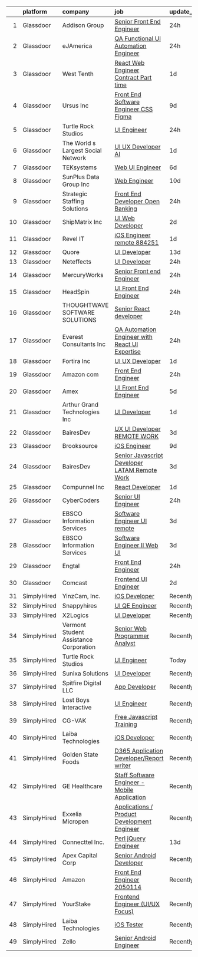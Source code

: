 

|    | platform    | company                                | job                                                                                                                                                                                                                                                                                                                                                                                                                                                                                                                                                                                                                                                                                                                                                                                                                                                                                                                                                                                                                                                                                                                                                                                                                                                                                                                                                                                                                                                                                                                        | update_time   | location             |
|---:|:------------|:---------------------------------------|:---------------------------------------------------------------------------------------------------------------------------------------------------------------------------------------------------------------------------------------------------------------------------------------------------------------------------------------------------------------------------------------------------------------------------------------------------------------------------------------------------------------------------------------------------------------------------------------------------------------------------------------------------------------------------------------------------------------------------------------------------------------------------------------------------------------------------------------------------------------------------------------------------------------------------------------------------------------------------------------------------------------------------------------------------------------------------------------------------------------------------------------------------------------------------------------------------------------------------------------------------------------------------------------------------------------------------------------------------------------------------------------------------------------------------------------------------------------------------------------------------------------------------|:--------------|:---------------------|
|  1 | Glassdoor   | Addison Group                          | [Senior Front End Engineer](https://www.glassdoor.com/partner/jobListing.htm?pos=103&ao=1110586&s=58&guid=000001826cca5257b253bf9e09dd8d78&src=GD_JOB_AD&t=SR&vt=w&ea=1&cs=1_2124c54f&cb=1659682575310&jobListingId=1008054120249&cpc=23D1D7905F5E0EF7&jrtk=3-0-1g9mckkjp2hem001-1g9mckkk7h4ej801-7c1ea620f3689d2e--6NYlbfkN0D2ZZJrNSLWkuWgkN28CDhWSNpZr-3qYw3O0res6wDGcWH1zBsd6yDOo7bxc9cHPcTGFSYSkryMCVZfF2CBwhF9QEqUi-EEEmMMh8Ch6wSRhy_gvSJsUJThsXGonIBcn7daNBQVVQ0lPBlDCvC8pP9xT7vYPTBAGndEYjer-tMLB7Ywwd0D7et5HCKqq5YHjrh6NDROfOPuVE9l8RuRcc3LCF2na8TXez_Vv7icpgRqnciWiFgOOXHfDrKBC5vw6p_niomeoNyQTaTXoHboQW2yYEWVsFWF89FIJivNUjJ_1qqGynWg5DpOp9wXvoTyJwxTi8rHCH7S8jWiFWO3QDMrkwv2Khn_be08J_MNlVNhpsMcRUZl6foXmc-zdnp8bK8ZLBaWyRWIu3gtZSyXHw8Eb9tIAiocmogybpiGdsIvp93Z-QtGnSnTNeuHO-hfZm3F_pCi2AY5Cy0TkRTb4d3Q9C8vogtXt9UCajV4Z_3ArNj4aEm9WEi_u36wz_Xgu6s09YMXuLcV2Pnowk8JpbdbkTRSNAqObSnQsxF5lPeUVLQZfnnmsE3c)                                                                                                                                                                                                                                                                                                                                                                                                                                                                                                                                                                                                       | 24h           | Dallas, TX           |
|  2 | Glassdoor   | eJAmerica                              | [QA Functional  UI Automation Engineer](https://www.glassdoor.com/partner/jobListing.htm?pos=129&ao=1136043&s=58&guid=000001826cca5257b253bf9e09dd8d78&src=GD_JOB_AD&t=SR&vt=w&ea=1&cs=1_c4599889&cb=1659682575314&jobListingId=1008053435928&jrtk=3-0-1g9mckkjp2hem001-1g9mckkk7h4ej801-59e0c5e4163c5a57-)                                                                                                                                                                                                                                                                                                                                                                                                                                                                                                                                                                                                                                                                                                                                                                                                                                                                                                                                                                                                                                                                                                                                                                                                                | 24h           | Austin, TX           |
|  3 | Glassdoor   | West Tenth                             | [React Web Engineer  Contract   Part time ](https://www.glassdoor.com/partner/jobListing.htm?pos=104&ao=1110586&s=58&guid=000001826cca5257b253bf9e09dd8d78&src=GD_JOB_AD&t=SR&vt=w&ea=1&cs=1_f129c29d&cb=1659682575311&jobListingId=1008050242490&cpc=FDA93C03AE7AED37&jrtk=3-0-1g9mckkjp2hem001-1g9mckkk7h4ej801-e4963998755a68f2--6NYlbfkN0BaGdOOK624JFFhWibxYF5ZHJyu-TQMeOslDTyNeurccXmRvpkI3qtJZeYEZUbxqeZJ26W3EhAX8s__iR1Bg_cFl-b06sp5qLRG9TiASyvtBQ-X1iTHuNzVzArMfN9k9_pt8N5oXw2KaXB8rqV4WXVl8-AgE4bP0Kph0JVPd4KdpHZc79NziEezb2Zh1P8gseFEgmUiJyWoza7ppgK-uGvBs8Ycwt_3c6u9iabzmVQay6ZXDKYYcbD0uN6jI92OZHe8j2Uo4bzHanDiPieSKICpcYjK2fGce45aMS7JT4UshwiUPIfJWIZnPR3e9Z_OonPu7Dir5-rKhCOZXv6-Gxu3MUlMRBtpCRhoa2rJx3WT5mV-xl_YWP3UWWkFHTeA1_vZNZxvz0r--Hgq32sDAJwmIXQCnQzbqD9x4ad2URGVxtQksIBVFws8bx8olPrnGCDlzy31C0adlWVoyVcEie4HFac87qDzH431baOxEJCkF4PI5_JkCNHREthyx_PNl7OFCLcBJ6gdLQ%3D%3D)                                                                                                                                                                                                                                                                                                                                                                                                                                                                                                                                                                                                                           | 1d            | Remote               |
|  4 | Glassdoor   | Ursus  Inc                             | [Front End Software Engineer  CSS  Figma ](https://www.glassdoor.com/partner/jobListing.htm?pos=123&ao=1110586&s=58&guid=000001826cca5257b253bf9e09dd8d78&src=GD_JOB_AD&t=SR&vt=w&ea=1&cs=1_e2a3ff79&cb=1659682575314&jobListingId=1008030716470&cpc=6FC5BA77C9A4CD78&jrtk=3-0-1g9mckkjp2hem001-1g9mckkk7h4ej801-656ab1530e3c84b4--6NYlbfkN0CT8vBT9H5mqECx2dfLV_FONLPDKpIRssxVwtj05Tmm4rA5I0VNOPdM1oYsK66ov5p0itQXsvAwD8r5zZg2k_X4-9YfmzXzNnYlCdMoHY-GU5Gsv9suhBvL02Vt9N15v030-HYF6vbyKVVVwpSFfx7l5WweTuQIHGPg06b5L0bWXzxzbvpQM4dtJaDbN_4G0lNWYvcZvl4lij2_moFcJiV13U4rodnrugj2cStHxpefWEyJUblnT0vs1PMx8lebJltf4QxNpIW_YdHdT5dRfHmQBPKtcfU-l1PWt1Lz7lVI-zbO7JNtlmt1GtYlCFBtuZ4Gfii3haGOqv_6k2sCrYcciyet1YlyT0k9GBpg8jj9CnVBQ3O35Xv6Y6NxAf9bE0-n-4jNBilVgroJePylbdw3Q9g1c3B-RKL_OEe_8G8OnbSD05ndAohnVs4Bglx2rZIU5fOrcG7TB9ksLskv6Mv4HRyxlb9PSZwMVTM0Wv5Y_Sn464ITX7Ktn25KOitKjktSonTp74Tsd66wZm0vL6pQI_QrAwS4E13KBF6nu0o--KXxYIO2n6KrwY83cSo_vFST1kRWILCMSe_vkJ69pQUzDYRY3jYSq6XIoihzbsBqa5PtaEkcx5qBWBzZogw8CaENQvAkWZ7Lh72_KWsq8TCSdyXqp1ZYE49w3GQ-ID29Efm49RMGihZM8nVZRK6r2hvQwWuyXzpBx8WtyM7Zjhf9c2ShGRKI_NSZz676dTqPuZRPmTD2kh5XVG2eckZDhSMR1qJuIjv0htL2TZ8ptgQYdCd1Hr3ukoC6_jhiXG5rW_DwQA5N5OBlhkCMke6qZajCxikKuGFpfVvvLdYFVSX91lmwvAtJRXOE4NFJbvgiGKLTX-TIeWZ5G2UUpxtgopolAxzaQXFeHRN9uTe6s9F-RlvbE0LQ3QOP2MT3LjeTO9S2SXOCyr5K4ajknZCkGaiWFw1LwvsbCcw6DtFP_gGTucvXydENg55XMzGtM1swa_IaXIBrpoCJQqP1_eaLmKg%3D)                                                                                                          | 9d            | Fremont, CA          |
|  5 | Glassdoor   | Turtle Rock Studios                    | [UI Engineer](https://www.glassdoor.com/partner/jobListing.htm?pos=128&ao=1136043&s=58&guid=000001826cca5257b253bf9e09dd8d78&src=GD_JOB_AD&t=SR&vt=w&ea=1&cs=1_8eaeb203&cb=1659682575314&jobListingId=1008053916068&jrtk=3-0-1g9mckkjp2hem001-1g9mckkk7h4ej801-914faca36cff0674-)                                                                                                                                                                                                                                                                                                                                                                                                                                                                                                                                                                                                                                                                                                                                                                                                                                                                                                                                                                                                                                                                                                                                                                                                                                          | 24h           | Lake Forest, CA      |
|  6 | Glassdoor   | The World s Largest Social Network     | [UI UX Developer  AI ](https://www.glassdoor.com/partner/jobListing.htm?pos=118&ao=1110586&s=58&guid=000001826cca5257b253bf9e09dd8d78&src=GD_JOB_AD&t=SR&vt=w&ea=1&cs=1_c31b250e&cb=1659682575313&jobListingId=1008051839425&cpc=217C45A42544DB93&jrtk=3-0-1g9mckkjp2hem001-1g9mckkk7h4ej801-d9365ae750555d3e--6NYlbfkN0DSgjPPcnEdvoK3uuxfISLALE6pB1FR7YSHOr_tSg5_QGIhoz_2VqUepdcKLBLI_zTmWHDhUTUAoNU7SQJ61YSP2XWsL8yTcs_iCojs6THTbDr4b7XoUevyqv1pF-BrqkP_aT09Fm9zRhZmd9TJIKMVRWL-z_WZbCkW6npKJR-HEdCYCBjXGVLvJIvhoYm-UHyaCd6WeqPnmCiyXBpLWqlNZEbpwlwU-7JtAH8FOXWjdgFtXhXFIuQPquYj-kpQWEUTe46aIrInLW3OoZYtwUhcppPQdpLIpCNdjxgypXIui-fiCmdpIvvLFCBDhXZWfsL2W6NsMuJOG6ocbSwnjbH3u6HsVphhJtGvvseI6aUxdIVIKQoB6QDGuhGTMK1A0ykx-1kiXmXvhW3oT-1Bv1VL-qYn64slsxCC6YuZj1IGsTjzovHS62NITaj-ytwrBy9Gj3dolIfKVytAh6J5311KohtxEDfmpMb_jFzFxDzcfSY39Pp2BoigY_hhQWutnaPjYURwCV7TbmpUKsn2FXxHtC_nSVpekjQL7VOjwwl6cX4OPgJdNNuZAqwsXodWrylYSyiDIz1uaREn7aRZqC5ap3Hcms6C2l0%3D)                                                                                                                                                                                                                                                                                                                                                                                                                                                                                                                                                              | 1d            | San Francisco, CA    |
|  7 | Glassdoor   | TEKsystems                             | [Web UI Engineer](https://www.glassdoor.com/partner/jobListing.htm?pos=116&ao=1110586&s=58&guid=000001826cca5257b253bf9e09dd8d78&src=GD_JOB_AD&t=SR&vt=w&cs=1_0645e3b2&cb=1659682575313&jobListingId=1008039161481&cpc=DE56C24FF6DEC286&jrtk=3-0-1g9mckkjp2hem001-1g9mckkk7h4ej801-788eac7449b034ab--6NYlbfkN0AuKz8EBO1xHDEL7V2YF9xF3dC_I9B9i-Zw2Jh8clPMK3KTieKealHQySFBD4L6FvM8byUC-knq_uKmUhPuRCvjD_NGUjjWGtC1iit-7rVheTFcanZ6H-_f6UekPzaY3to4ingxAA0JH9phu3KsclDAD2dMC3OUnr7TzaqVzLdCNdc9Upkn0OU-QoifprOt8P-O8f16Lj9PZKFnP4oa-Eg6od6oKo4JfqeRMGnfsstw_M-7ab58ZCGvNDV62A7kaliUg8wK6mQ5MWOJ5n-Sp95tQW9OFDISjObPvrpajYH1KXheA7-uK8czdSZO-Ijoo-wAfvQ2daow45yEO2bL5d30vwfewLVDDlwV5vYMDpyQtAUqN0_Ta4LLsvMccNJF7MWXHw27JKsLeVDVhkLH_fDP3E2JSC3LNwbsbAu366UV5JjLzdupGlZW2WDVx_xPRf0fbv7dh8oYni3ftzUg5PEhN7HWTIqJocx2OZOlgDT5MUp0oy2vsabNmoD4m3_Rn8gkot8avLuDw82TL_PkC8DQLKFs4WmbNNHLjmOjsGIToQ_65zLr2QDhnUb1R3cbUYVqEd-4L_zuKCPEeCchO7_XF7wRrommhZ6HMxmk17Pzh7QwEPsGuIZ-SurEX8a4W87G3EOuad7rI7S4SiHuoGHuleuLNHmyRpm9RXZwVVULPZvkjHB0HDVp0I8dVIN3nzjlW-cBaw72m9YjvPnhnjZnigVBOmxTQLuoymRdPqhhCkwrWJU1z2sXIyXiJK5Wog1SFD2Otiph3NvhCf4iPa7trsrd_gQ_KdCQT-CADDr2_oGim1Iq5-d9pofasADwwm1VtEm9OkwJ1NOGtloGXuNBYowV-_q68bH74f2ZcZpEgP3124yS9PdwKF1x2CFurDS2oB5JRrKtT2kgb-X1iwOPGfYKVLur2H65J-T5yDZhGA%3D%3D)                                                                                                                                                                                                                          | 6d            | Columbus, OH         |
|  8 | Glassdoor   | SunPlus Data Group  Inc                | [Web Engineer](https://www.glassdoor.com/partner/jobListing.htm?pos=101&ao=1110586&s=58&guid=000001826cca5257b253bf9e09dd8d78&src=GD_JOB_AD&t=SR&vt=w&ea=1&cs=1_ace9cf58&cb=1659682575310&jobListingId=1008027821993&cpc=45DC3EB807283E85&jrtk=3-0-1g9mckkjp2hem001-1g9mckkk7h4ej801-2d7be632629f4931--6NYlbfkN0BK9GXDcakwdiqmeo8o-2GvkYnmPkq7xevAHdeF_847qtWIb67PS4cSfsMCZRSVvnNIk6nLpPdokOLOeJcGsrW85yDhUf9o1s5guq2_oYdi2Tv-iBAmztpNJsq_fLyxYtkf5MuU7zh0L0RM_1JInW9H_JpAWl88y4BilZXPQBVLgnjfnjuUktiDWC_k7khZwCoiDnS2EkS13X29CV3HtcH-qEMjNgbZxgIXacBaX6bcW6LoaO6ojWtu5o0Bd0z5ZyeokUrPZrghdhMkEBXQNvSCv-muS_UZRnzAl66KDnFX8-ZKZFKu1ykwp4_1HQbcpyqyusn5VCQsSUBMoM0YrDD6Mc9eg0WjTTXLvqoXkO0CiPzFvuqyMQHNEfasxzau2-tB92hwcQHD_J9Cwkm0dfuhmRhYQw5XZ8KstFSfvmMkvv701_c6dmOoHopW3AxoB3E6NgUPhodtAVxzMGHXM3-DED8rZSikBCB2eYqcsVYR5OXUJxaTnyGZ)                                                                                                                                                                                                                                                                                                                                                                                                                                                                                                                                                                                                                                                                                    | 10d           | Columbia, SC         |
|  9 | Glassdoor   | Strategic Staffing Solutions           | [Front End Developer  Open Banking ](https://www.glassdoor.com/partner/jobListing.htm?pos=117&ao=1110586&s=58&guid=000001826cca5257b253bf9e09dd8d78&src=GD_JOB_AD&t=SR&vt=w&ea=1&cs=1_1034cf36&cb=1659682575313&jobListingId=1008053446843&cpc=149B3D5996025BBA&jrtk=3-0-1g9mckkjp2hem001-1g9mckkk7h4ej801-a2debed4f60d8ec9--6NYlbfkN0CB4h_TpqywgMPZecH4V9H9bCqyxawBCNsXMflKEtNjwKl0hOa87wLv6FRSTIHJhe2eOaxBM9frzqd1DzdS1HVYZmNbiw0e8eZNeOcVH5E23VHdy_x3nYr-rLwpq1KziViEAD9z8-tNKLuEZ-zKcS7W2QtoGhRrpChdT63k_6nG1TeVq_lqkBWRFWCP_CvPf_kerJG95EtAhPUG0S1c8GuMHejtUAK0ymAGdQHA_kXOkmK8SKwl43rsXf7SHJW5u6Di9hUC05Vhm2GJ9zQM8IIdQuPBvLutEBOmKRDgSbYVtVJQ3ntZPLLtqMMPhYvf0EVdnIpcGslZv9GNKKWN2gKgKaVg6cDdcYDOrrUxMkICRW6c5wLEsNrTPf0hc-EMxByrqj0yOa5Ya_9pSk8nJo7B5lpBj4MPwpbvwAEjVyoPEV6niZ8OqYsPM1KrX2Wo7uom1dMRQblB5qFqgKPQ4oeBPCaq5UF_J89Co-rsQM6dxDaP2UN_dnLOTcKr-K1QmnsImtTyzS2AguzqoEEVegcY)                                                                                                                                                                                                                                                                                                                                                                                                                                                                                                                                                                                                                              | 24h           | Portland, OR         |
| 10 | Glassdoor   | ShipMatrix  Inc                        | [UI Web Developer](https://www.glassdoor.com/partner/jobListing.htm?pos=105&ao=1110586&s=58&guid=000001826cca5257b253bf9e09dd8d78&src=GD_JOB_AD&t=SR&vt=w&ea=1&cs=1_0d670bf2&cb=1659682575311&jobListingId=1008047814460&cpc=D3E44275D43A938E&jrtk=3-0-1g9mckkjp2hem001-1g9mckkk7h4ej801-17e876fe52670bac--6NYlbfkN0DfhRLDY5E7BVY3xhBTAobuSaZ3WR2SqAJ-w4NHeQGDZ7IzEziFaDSEwVwl95E9xzUvGbV7ie5qIEBaqTyvpFn4I8Etiks4YV0ymS4rHlPJ0UBbsIlhTfhSn4CW45ROHySGFgc-BgDR_utRStxZd9TXVXyB1YcJA6V-7N0rU1HnzkFCJ7KaPsJc6f27A9eA6pUQppLnaM7-yYByPRT9Y5ClvC1_llAMd2bEkS1A5PSY1hyOOl1brgx9_dnTlQvR2Jye7L7H6K0MrsXH8wSpmm5mzJd6i1hnOpR2cK-bemfi5fd4UZvSAw1K4LSIH89Ueztsv5J9IPDhx_sb5dYRa2kwWgHOdz8WSV5Y8U7VDsGi276C27U73dTGxmccModOpm1eefH_xOA0rxxUWd9xPi1b920i4jT4_uNXG-1MN1XetLhKJpCHf8spQecb_PTUayLd9qaXpQVLG4boRDzEovYCvp58vFM96hjp_IOrSJolLaSVyKhltQ5i-gqmB7tOfpw%3D)                                                                                                                                                                                                                                                                                                                                                                                                                                                                                                                                                                                                                                                                  | 2d            | Warrendale, PA       |
| 11 | Glassdoor   | Revel IT                               | [iOS Engineer  remote   884251](https://www.glassdoor.com/partner/jobListing.htm?pos=121&ao=1110586&s=58&guid=000001826cca5257b253bf9e09dd8d78&src=GD_JOB_AD&t=SR&vt=w&ea=1&cs=1_1721394e&cb=1659682575314&jobListingId=1008049740786&cpc=39A4E8CE329AB187&jrtk=3-0-1g9mckkjp2hem001-1g9mckkk7h4ej801-9966b111f38795f9--6NYlbfkN0CBMkGvlwK6m9pia4-10scwEdV1tdP_EMYk-E5OaTX1bdhbKRI44EdcSf7E6Hc-PCn__UZxercsiMhRFbCD5LtZxChmpS0pPUDqnMHY2Db85fU1BCjtLOPHZRi3KhDvCYB3dkyf96UJZ700Bxj1tn3CsubQRig2p1tCOZuE13jPAxdgiUYozCeW3iy7O7xy5vvvQBU0aFxRP9O2sH-YymIVixap2yAvsoi2oxP9QAkzz_yfCU-JugoizZj7OkOuiksqTIXis3sTtx_gJy_hIbwcHLPQKPMOgVLr45N5iP8dBl6amj6bZ0zh71jfHsWLVTsvS_xDhVXJkDk0pbIIZiI7pj7mzZ00XsfxsFbkjz5QoCURJ0U9-nfOcUQOZWa5DBwjBzbEvL7x9tqPBBLo20AFMf4jcP4I-f7TnudHgBZ2bmASGh2kZ4aW4E5SiYRM3mNxdjX1BACVEGdWv9S05ZeBuhjWNBvO68AIvmD_1q17dfgtPM63L3MERvyLgHbYzeib_Htdg2RkVEGBxKGEZtwr)                                                                                                                                                                                                                                                                                                                                                                                                                                                                                                                                                                                                                                   | 1d            | New York, NY         |
| 12 | Glassdoor   | Quore                                  | [UI Developer](https://www.glassdoor.com/partner/jobListing.htm?pos=107&ao=1110586&s=58&guid=000001826cca5257b253bf9e09dd8d78&src=GD_JOB_AD&t=SR&vt=w&ea=1&cs=1_98b22a93&cb=1659682575311&jobListingId=1008022808957&cpc=ACAF1607C5C1E404&jrtk=3-0-1g9mckkjp2hem001-1g9mckkk7h4ej801-fc45eb0106eebc0a--6NYlbfkN0BTy4Vq3kUv-8E8fBOrhZt-7WJQYqv7u2ur6JnxlE7nq4-qXnbw0pV0Gb1ldhxE6b9LzutXMnOIZndRVmfeBZeovsyhRGPrPKRoC4ktBEbsGQCZple6oIjohE_w2nkBQFKtMdLlh5SNBCqN1_YxAqJDW0P_sEEX5M0aspDPjB6Jcz3QYRWTG7G-6UWDVv1Shdt8PyGGZJsVmy6BdE0bkclERSu4HVKM-zP1OgbN-Koy9Vi7OhjGuumV3NX0xWnLvOIM9cOutNzQ8rz-WVL-yh-rwmJTESlEOk6FSea9U7XehIrFgD4qzI7_8sJzCNsP_2Hkgghk9TO5_y_V8UFBqVY7JLd1WykEZDvv0ARg3Wsq0s2-5AepzrL_BFy_33vd-nEsxnQkT3vUgCYCirRDLplMa6q0QryxDwFsiOhfAxfeQoMlgig8GRx-B-piOFqDbx5JzcF52ugYx3KtjzbrDh3ISsUzLp5GaantJeI0y1-F8a_9CZ8EfLO7)                                                                                                                                                                                                                                                                                                                                                                                                                                                                                                                                                                                                                                                                                    | 13d           | Remote               |
| 13 | Glassdoor   | Neteffects                             | [UI Developer](https://www.glassdoor.com/partner/jobListing.htm?pos=122&ao=1110586&s=58&guid=000001826cca5257b253bf9e09dd8d78&src=GD_JOB_AD&t=SR&vt=w&ea=1&cs=1_2365e8c9&cb=1659682575314&jobListingId=1008053372622&cpc=FB7E4A1762AE5BEC&jrtk=3-0-1g9mckkjp2hem001-1g9mckkk7h4ej801-58cb1316a6a5d7fe--6NYlbfkN0DkPptDrJXidHbiX_cAZqY1TBO6BcohTQUDFYyXRozAXCnWqtX7QyrzcYv9EndguHX3naLLfcozJcGJLm7NZB3Iq8cryJVhcHF9Q47fVzBpk7mx8yPiqT1EnXkMII4kJl7k5C9Xbnlda9aVIGsgO27s5--_uLCuiFX3e71-_MB3UDaXq6cYh5DE8Xju4EJlxrtXru79z6vbynbeTMz01ZHfycJBBWoWrIvXPeVcNPB0PNSE1pIFRm1iPpQkagOdoLdmP-qJRfXrzbrh8uE7ufYYVU2QAOioO_G8pi8U1MF6s4D28RADlaM397m9CcMXplCk53v2t1ymc5t2r03ipqLKaxrm8UIRKYzLlEc3sMicLOo-lfzsIr8AjENF1B8NugOwT7lT4rUrtEf0QH5_AuDHyRmXsfBUM9WeTbKuiGUolG3U_6riqDEU1It8wRUuNJlkPbdVwlhZ2-1w0R1aR1laNCL3Tgp5AVYSIPKFADpJ1GrNXxw4mDSy3oE1i3JHv8UF8WJPEg6y-_P80Cf6qBa0)                                                                                                                                                                                                                                                                                                                                                                                                                                                                                                                                                                                                                                                    | 24h           | Fenton, MO           |
| 14 | Glassdoor   | MercuryWorks                           | [Senior Front end Engineer](https://www.glassdoor.com/partner/jobListing.htm?pos=102&ao=1110586&s=58&guid=000001826cca5257b253bf9e09dd8d78&src=GD_JOB_AD&t=SR&vt=w&cs=1_071fad3c&cb=1659682575310&jobListingId=1008054560508&cpc=3E2BFC0D8D8346C2&jrtk=3-0-1g9mckkjp2hem001-1g9mckkk7h4ej801-35400aa85cbf5aff--6NYlbfkN0AZhccrYCUSJlZEde1UnGXnwlG1V9FU8luw-eezWnVYrwyqiUgM7CrsSMqwzGkFZ08BTHmriieA0rVHLkGwOUMCEaz53cXdPv0WBZY5CEv8kzCiYYMBEMjv3sLngQpMermMqiv3VGNoLjCthvl6acjnUgYv77Kc1qJU_kCOM5TtyV-Zw0a2d77AG-PM9knywOA4So9wporxvAELtXKeSpM23tCRowWKXNz7rTO8Rhp-VUpzglxueBYUjR5oyhFwqJOZcEm7H3PgaeVXFJUcmT-HNMGT_OisUjHBpzfED5LKhcXfacEd42Kz_xJ3mwik_N9VyhORc-WScCikYk--beNKqBPC9vQy77rFQaExK0psyTxsvYMrLwinWp434-wTxJ4U8nhkzL5LJNq51GSVGQVrkthuns8Cx80Y-mGkmfyfAS2Ij0Ddnel76cWcjRtSlNs%3D)                                                                                                                                                                                                                                                                                                                                                                                                                                                                                                                                                                                                                                                                                                                              | 24h           | Tampa, FL            |
| 15 | Glassdoor   | HeadSpin                               | [UI Front End Engineer](https://www.glassdoor.com/partner/jobListing.htm?pos=127&ao=1136043&s=58&guid=000001826cca5257b253bf9e09dd8d78&src=GD_JOB_AD&t=SR&vt=w&ea=1&cs=1_8a5273dd&cb=1659682575314&jobListingId=1008053187175&jrtk=3-0-1g9mckkjp2hem001-1g9mckkk7h4ej801-53bf66090aa65ce6-)                                                                                                                                                                                                                                                                                                                                                                                                                                                                                                                                                                                                                                                                                                                                                                                                                                                                                                                                                                                                                                                                                                                                                                                                                                | 24h           | California           |
| 16 | Glassdoor   | THOUGHTWAVE SOFTWARE SOLUTIONS         | [Senior React developer](https://www.glassdoor.com/partner/jobListing.htm?pos=109&ao=1110586&s=58&guid=000001826cca5257b253bf9e09dd8d78&src=GD_JOB_AD&t=SR&vt=w&ea=1&cs=1_ab1a2c40&cb=1659682575312&jobListingId=1008053263987&cpc=9908D8D4413DBB8A&jrtk=3-0-1g9mckkjp2hem001-1g9mckkk7h4ej801-479439efb163378e--6NYlbfkN0CHZn5pwgssp7aOcE2ck5zyIySAeNca-flkQMqnTsLjReOhWdZFWhTlRyzZSVjCwORwQTDP5ePCy1BtxWtLKoz2d4wP0Xj6TqlntzuGHfuOuEAjat5htyU0vOfySpfpzkBChAOc2TiRyhD9138tpsxIa_y9eiVqNYpJEpGZBOukzd-mhRdyb4fCHmiu6YWnuJSR4tX30gb6w7dLfQSgqVTcWVjPIZux0thdGMJdN8c4g-tj7HOaiwhd9HtddJ7z-OwAolU0b-RX2nUH7mxC07OT3KcWj9q37GBgKUJFjn1-UjvPlTcY0gVr8fcKczBeqn_mqfvXf69mgkdZA2F4D7aoRm1uiRFTubqrAmMw5Db4e6BG_ybTBRh-erdl1FzMlkv4cg7a3DLqWzMjiJc6THMDtTrcf6NCWPRbsfWBQEbkEgHeTNiU3Q_5Y6ijJx-Lqorgi2U5lx3g9fgRyN5nXll9zcsEeP9mPrq7dTQn_-QJb_9mGsxsrMj3RP8cIYxlyVY%3D)                                                                                                                                                                                                                                                                                                                                                                                                                                                                                                                                                                                                                                                            | 24h           | Remote               |
| 17 | Glassdoor   | Everest Consultants  Inc               | [QA Automation Engineer with React UI Expertise](https://www.glassdoor.com/partner/jobListing.htm?pos=119&ao=1110586&s=58&guid=000001826cca5257b253bf9e09dd8d78&src=GD_JOB_AD&t=SR&vt=w&ea=1&cs=1_1142d0a3&cb=1659682575313&jobListingId=1008053645571&cpc=01657B10174A43CF&jrtk=3-0-1g9mckkjp2hem001-1g9mckkk7h4ej801-19e65db89dc883e2--6NYlbfkN0DhVacPbJNbSQqMbBYuK39Lr6zmFv8Ukug0jmtsiQL0AeUJy1UvXWThs5qA9TTESdsaxhBdN5eqecQRCd1A1p_fmxRFkHE8tj6cDHP-9c-n22HXwRE8I3mzIxn64S3Ib1ELdmvebGWcINkAzzFCuWOHwEDPgWKsaGG-OAciOnRlpMECZ-NCFO59jY2iZilQZw9Dt4F_i-BCnCBLKaKfA6IMzwkQlCAmMwPyqLhKhFCswzzdFKahmK5Dlwtf3a4ZsCuLs5YnkZILMrY-JRy6zJFAf1kBwgzdXDm4Q0UGGcyR2nbOPBobeWR3Cmyn2iial6JVFjNtRC2FtRKvANTKEnYI8HtScdHfAkLzYM80JfXElKsEwTwQSxVyMMi-sQIKThUrdc5cdOO2pAneuoo0lXDbXzfOdgKfVTuUTJQeF0LDQRO8CmMcTVyQiObHnPbOxduEB2-Ls6RHC9_r1PPvDjrj9sy7RHIl5w2Sofy5iW2m1upcgOZ7exvr25QH49kNcJRMW2SyCthFBLDNLQfmQL1jI09DWxhRnrNYsLpMzDZAoFxU-W6C5r6bGEDLqH_zPmd8s0QQGcGFqjsDfVKzI3dIC6BjzQvmMU-cZAQ-8iDRbH5hizbAMGJJenT3wWceFaF5diuEiUJc2BEBxC6VrIdIc04ktPmG_BdB_hwF_L00bVJTCSnbX2dDL2jIlrhvhYioliM2zwNqKAbU7ATPJyLHVvJp_YBE7BlNfiAoqqwwFWbcCYfwYsbdA4xbOOs0oPh4ZuRsrzQk_qLvVBX55IT8RsClI-IHG4xRi4LuBVrJjw4azDwrGt8HyiD3uWczVXk36GDrzsY858DkvwO-6u5r-SXxsTesZ4fsD_r91LwrLOFdA4QmgrNPF3A0HjzJB0b-Iy2ywPXAmChCTV1A-Igqlcm0-Ue6IKqUukrnbRwKh_Q7Lnyso54ey1YXdJOXB1sxeZCa5atg9_umBuwPWQsxW56qgWMAVJ4UVSSt2gGJ9vOncd45WNryb2ke2S8ayPM%3D)                                                                                                    | 24h           | Woburn, MA           |
| 18 | Glassdoor   | Fortira Inc                            | [UI UX Developer](https://www.glassdoor.com/partner/jobListing.htm?pos=124&ao=1110586&s=58&guid=000001826cca5257b253bf9e09dd8d78&src=GD_JOB_AD&t=SR&vt=w&ea=1&cs=1_2ccbb38e&cb=1659682575314&jobListingId=1008050592302&cpc=AC285F3A3ECA6BB0&jrtk=3-0-1g9mckkjp2hem001-1g9mckkk7h4ej801-7abf4c0cf23dcb8c--6NYlbfkN0CJawNah7prVHbQcB97Gt_E-GEXdrynpKNuJXKWSYkVy9e8KvcvT0u09IlR2rM1neX9tb893uru-klDnB7Lj7i8FUbW8wqipV3NmwMBHZHVT2Lo1swGhDQ68P93de_Et7kwGs6zsa2224HHcF0vLFqo0WC4fy5wwEsQscf2KCN8z5Wz7-tW3LJRsFMtsuvzl9ezPbk4PdwmNkN34tljydBeZ7YKYLs0z20FeBtvcbg6uAa-5S_krg6Ohm-bQNo9O3AFz9Z6sjrjnH2IhlTr1gbY_6hsvIvY1Yr8HygoO2J2wO2ZSVPwagcTcCLazG59UBuG7rL62nnfJJrqeWBq9TN0ww-WnMkW-vbVy69hqD-Lj2qmebGrRUQoF3SrrkGKlY5p-1ok8X4j00a3ceX3NaspyANq_gNPxS0SeSREzlEW2ZLy9BrhcyR1iLZceTFWPdjFWWx2P85wG0bmvGNIR6Dr7gCuO1cButKxPbeATD0Bah5aunTaz8a27nhcKCIMAvpS-1is-k0VHg%3D%3D)                                                                                                                                                                                                                                                                                                                                                                                                                                                                                                                                                                                                                                                     | 1d            | Remote               |
| 19 | Glassdoor   | Amazon com                             | [Front End Engineer](https://www.glassdoor.com/partner/jobListing.htm?pos=108&ao=1110586&s=58&guid=000001826cca5257b253bf9e09dd8d78&src=GD_JOB_AD&t=SR&vt=w&cs=1_847049e8&cb=1659682575311&jobListingId=1008054032603&cpc=3BA4CE39D5B5DEF5&jrtk=3-0-1g9mckkjp2hem001-1g9mckkk7h4ej801-75d206063892ee04--6NYlbfkN0CKJOvZ2V5IrJ1cL6f27LnM8XR4tisTi-a8V3t-dR9dwsgFRvlGUQc2Ve2CGI8d6VM9fiU2UycEjpXw4M11CoZYhzW5AMz8XCOPx08cggRYvbtybcQvoJSqsHzBsynU8BuhijfdP0EGv4YeaInL0m5lL4lYJZp03XSpUG_-wf-IFtyKiPLhFLa-BDBbvIrJdpUwQWOrp3_5KUxg3l71MomHOvpqAkgyusFE1MmwVHDqOTa6sQRKjLH_zkNgg6Y95Wxu214k_0tizbKiyRRl0toMM0bkYqGVhlmokugJAnTMSBO2MSEO8TNYdjtTT_KDTP02c57UQuMscRyqUvQz6BgOCcTGsT3Z7IGM5BGMKgersTfsoFRgUFBv_IAm1Oxi1u06VDdMm7OQorQ2UTakezXyOnibZG8h0i_1r7HqsgDAat8bPCtrOXeQ)                                                                                                                                                                                                                                                                                                                                                                                                                                                                                                                                                                                                                                                                                                                                                   | 24h           | Seattle, WA          |
| 20 | Glassdoor   | Amex                                   | [UI Front End Engineer](https://www.glassdoor.com/partner/jobListing.htm?pos=130&ao=1136043&s=58&guid=000001826cca5257b253bf9e09dd8d78&src=GD_JOB_AD&t=SR&vt=w&cs=1_698341bb&cb=1659682575315&jobListingId=1008039261677&jrtk=3-0-1g9mckkjp2hem001-1g9mckkk7h4ej801-d98a189a96b275fa-)                                                                                                                                                                                                                                                                                                                                                                                                                                                                                                                                                                                                                                                                                                                                                                                                                                                                                                                                                                                                                                                                                                                                                                                                                                     | 5d            | New York, NY         |
| 21 | Glassdoor   | Arthur Grand Technologies Inc          | [UI Developer](https://www.glassdoor.com/partner/jobListing.htm?pos=126&ao=1136043&s=58&guid=000001826cca5257b253bf9e09dd8d78&src=GD_JOB_AD&t=SR&vt=w&ea=1&cs=1_fab3cdcc&cb=1659682575314&jobListingId=1008050061627&jrtk=3-0-1g9mckkjp2hem001-1g9mckkk7h4ej801-435c6b8a87967a36-)                                                                                                                                                                                                                                                                                                                                                                                                                                                                                                                                                                                                                                                                                                                                                                                                                                                                                                                                                                                                                                                                                                                                                                                                                                         | 1d            | Remote               |
| 22 | Glassdoor   | BairesDev                              | [UX UI Developer   REMOTE WORK](https://www.glassdoor.com/partner/jobListing.htm?pos=110&ao=1110586&s=58&guid=000001826cca5257b253bf9e09dd8d78&src=GD_JOB_AD&t=SR&vt=w&cs=1_d516ebc1&cb=1659682575312&jobListingId=1008044250161&cpc=8795CF9063CD573D&jrtk=3-0-1g9mckkjp2hem001-1g9mckkk7h4ej801-5cd28fb1923bdcce--6NYlbfkN0BfEGkshao4EhrCCf7LYqKO8VNtf9vkQrewuI3DmTR_-G3zJxSBeo1ORWaJUaUR2cIFh6--aYXCpyL1PGs27zPd2oaooh4lmDNAPaF7RqrqJ2946V5F2vfYApF_Mj9PscxqD0hWk8Px_Xhw_6RRI73XYeUcKFPeHr0rG2fjsPTRMUJXNsKBCWYjZ4bfffeRx4O5yGvw48dh9mwHLV6V5u4Fhbd-vOZdlhNuEkmjAGALsnLTjlKdRHF5jBNTkJoVaShnt1JhTeRxEhOj5ussod_ts0ip9XI8JSpYC5ngbiFgkNkOCB1NJ3VAH8IxTtGd5TY13ZvDcWOH6PZcDUsspLoz1mK69l6aInxhb5lvG8DjsLmr7fNcsuG9aObMw751_mKcHuY9mk3Rip4SqIOa0CWdxUJFGEKUYBrp7AMK6zlYLbO2kUNqyDvApBXbUQsd3Wn80XAPshAM1U31hnMbT4fjGIjQCViBKljOD46lHKvSvVY5kQYrC-NmYEst29Bg0mbHD5oReqewxBs-16wzi93pJGWZeP-SHNIA_gPGwfhsWo_DfpD6UUm1w0BkIC_zVryTK7dVAVx_NBGhdmrCOU0i)                                                                                                                                                                                                                                                                                                                                                                                                                                                                                                                                                                        | 3d            | Los Angeles, CA      |
| 23 | Glassdoor   | Brooksource                            | [iOS Engineer](https://www.glassdoor.com/partner/jobListing.htm?pos=114&ao=1110586&s=58&guid=000001826cca5257b253bf9e09dd8d78&src=GD_JOB_AD&t=SR&vt=w&ea=1&cs=1_19132f72&cb=1659682575313&jobListingId=1008030722753&cpc=87A0A889578C8297&jrtk=3-0-1g9mckkjp2hem001-1g9mckkk7h4ej801-97567247f9c9d73b--6NYlbfkN0BhNN3PPgKPbTMZB0Y0J5JTZS3FnMM-ugqbblX4_m-srDJielPNCs_lvQXXEB0CV7O2b2RG_ROXfv5iEM2u8WVxiu69NvzF1l24sSYjYhvGRnHR47wyIOnZGim9AFAjIMJIZ5UsLeIdVNsNi5xMdfMY-Y7W9UfCusfkDBmDmJ0XAmZc68kgkq8AzyTLdfVQeeFB9uFli5-3z3PZ5Yj9IGj14Mkvjh4PnWxSDHjO7UocNdJ0mjO5u73FF6QlfM9nUkIz8_ZXFbBQDp46fmaQc-2AWsZd-cT-byjCeiWHJmWQWY9Iiqu6WqKX2Y5hZkpMlcgs08qVz9M0cUeA64NH7xzPrFFkgnQ3_m7g9HCxgORK36pKpOViHy_CElDv94TQiq5rMyOXcEZwCw9BqCQ6tyTUcTMjrYQa6LlVMqt1MQccpIW7WgVhC_c-Q0Ir70SH9DWKvlO7Gj3UdWigZsKOKhde_n6LWg10v0zWMONTZAuhHqOS0tCX2WMG3mVVbSPNnlI%3D)                                                                                                                                                                                                                                                                                                                                                                                                                                                                                                                                                                                                                                                                      | 9d            | Remote               |
| 24 | Glassdoor   | BairesDev                              | [Senior Javascript Developer  LATAM    Remote Work](https://www.glassdoor.com/partner/jobListing.htm?pos=111&ao=1110586&s=58&guid=000001826cca5257b253bf9e09dd8d78&src=GD_JOB_AD&t=SR&vt=w&cs=1_ce7f9719&cb=1659682575312&jobListingId=1008044254737&cpc=9908D8D4413DBB8A&jrtk=3-0-1g9mckkjp2hem001-1g9mckkk7h4ej801-4e8a139b2a3fe21d--6NYlbfkN0BfEGkshao4EhrCCf7LYqKO8VNtf9vkQrewuI3DmTR_-G3zJxSBeo1O-SB_lpKRvkMouHs_ju3K15eftOsO4jFVoczhkjYo_T-SJ_wyoXH_nJc6Zzo400FQLJvBYdL2uPg4s8yv0k_YHyzhIi_cvopOYLtkqNxbK2DwcA9F3LjHIXJRA_yz6Gr4BpQi1Zy6msbMPI9kMF88-Z2IbAj2gI5im1vcNf8Ny2WdaCl_99aG2ats8Yp119aBzpvDb8HZamGww3Zg6JDJI2w4KDicB0nm39e3z2B40uVU6Kb3eUuurrTEFcuuTmmB6EHWqQaN9ZnhQD_lhydsTQPs4lvsCWkX2lvzqDl2l0KF77xPCIec6QTVwCA6OpA9LHdnRSLmH7lvvBK5WlE3zIq2kjGjsqMEwjWrKybeN2Ha5PtPW2VMgE8ujb9kt_pL1Cqa4pofKdy9grdLI0YFQZ1s9_T2PJMREL2Qi8BPxUOiTEGs239FH_V9vXcbta7rYXmHsJhDlKVkjBBBEH2HHXvuGh_mIhWQ8i60O9nO8Dtdt8ZBG_h-hLveTL5ch9wC4fqsD3nE3iWvJAfcXRxUO-7bzwQ0ugzP)                                                                                                                                                                                                                                                                                                                                                                                                                                                                                                                                                    | 3d            | Los Angeles, CA      |
| 25 | Glassdoor   | Compunnel Inc                          | [React Developer](https://www.glassdoor.com/partner/jobListing.htm?pos=125&ao=1110586&s=58&guid=000001826cca5257b253bf9e09dd8d78&src=GD_JOB_AD&t=SR&vt=w&ea=1&cs=1_1f1eda7b&cb=1659682575314&jobListingId=1008050665752&cpc=2CAED5C921A5F994&jrtk=3-0-1g9mckkjp2hem001-1g9mckkk7h4ej801-6fac43353541eb15--6NYlbfkN0DU7hgtDhmC-fI0i-N7DqaBmluWfFdS70gHoSazL13xmbT26ibKp5WnUgTphwUxDgxVO3pHbBc7Tnxxw6hqaRQ2wxoCETh43iSzlEcMysVAf_kuLJT-Qkgv3IgvKpe4JlXzkEmUTpa94XNOvnIheFbU4LB1NQFhROVWlNpXBIyPCcVAtyBMb1RGKwBVMyaAkc617D0cS1RuFxToGaZMFVqmebnQyR02umkuPKqIon5urEqqM80cOmFMTkKYen2eNToUwKU4Ddveh6jLnPtcBIWPg1td7yfdq4kAY1ZOfYWyEEIU5hJkCP7QIteVD0SNsxYnNaJexwtrCaWzn5rRu5ORZiyx5w2bsH9FUygLgBUxbK-T3-asTroqLAK77yMKzK_ZT2L6UQh0bwasFR20_4ICY5Qs-98ykk0tGMCZGgc16h48r0StElRwONlBUuAYTvJ15NCMT0JAz5l_gtlZ7bBpx4Qc7-C05JS1x7zOXBknoucQ4aN0h7Q_eQoh1DNGIWvOVH8lwLUrXQ%3D%3D)                                                                                                                                                                                                                                                                                                                                                                                                                                                                                                                                                                                                                                                     | 1d            | Remote               |
| 26 | Glassdoor   | CyberCoders                            | [Senior UI Engineer](https://www.glassdoor.com/partner/jobListing.htm?pos=115&ao=1110586&s=58&guid=000001826cca5257b253bf9e09dd8d78&src=GD_JOB_AD&t=SR&vt=w&ea=1&cs=1_fe2fde0d&cb=1659682575313&jobListingId=1008054422851&cpc=B076152010A3B66C&jrtk=3-0-1g9mckkjp2hem001-1g9mckkk7h4ej801-c2d476625a27c749--6NYlbfkN0CpFJQzrgRR8WqXWK1qKKEqALWJw739KlKqr2H-MSI4eoBlI4EFrmor2FYZMP3muM1u0KCwHOtpzuClPULeEVz8dl7iezDOz-oANANjFWtqf_V3p3-M8yZgnNn0ArZDiUIBjEHvX6vehsEYG7fNb6DQPse3Siq0xX6Uo9b_yF3gl-j1GxHJtuGa0MzbLDxB9vSGDQmx2kw3XjTNnssCBqz2i_TTRiECuots3A5sMJoWkwCkXdnkRc24b_BpOt3hMP1vsGXpe5C-Wek99Gn_LyP3nVNp1aqbt7vQ_1oNIp8f8VcdMyaOH-YWvvkQi_y5G0uFT39VXoKwcnnNesnejq1oUslI1FSOlD_vKiaMXqLzqANSRedYEMl7OV6Qa2TGZmwbTZRu3gMEdy6ddffxnyLNhLljsNujKe8YmEFGkSK4kpHecDbL7G-umCDPSqMKzyqLmAq_GG-kZ_wovGcP1w_Qxlxtf0uiwnOFqBe7TNo09BmN09zpbC8ImMNOVPtLruamWFyh4UKUVV0FIRY-P7zPwxOcPSMFVpgOqsYq171wVd-xCJoK9yaaLzOwwoOQnAvqCMYSU2py_jvOJId-qhMLLI8f6nNzvXVjsbTp34WjQoPiRUN6-ERvRIwX0Xc96MdMDhQKZndynivSa_hqABksDB6x3b4GG21_WKDQ4-5NqZLBchSb_TsPHZfh5RxputfF7n5-gd7FW5Bl1SjnCXtLdBlWuoCUMbdtLQzSFBgzJdDWpmGX1fFykrNZPu60bqv2HCiyjm2uVhmKXSrEJopJB1taPWvqNPe6gQ_M-aoGNIq4WMYlkcdacrNdXXiE-l-ozfQadAhpceWrZQ2EYSNgQlqHg5SnfpydOhlvYXDEpuVr-Yc2IoptthTGildQwdPDV1lsM6RyOrwspzMe7Bpilpj6mJd1-w1q2Lya3CBpiCa5jyIufmjTDkYu3KZKSobCi3rUbaaUomJxuxK93_D2gixUQ63qDK1gHGNK8HFyp-i7s2JtFeXYesD2Esmo7ccSuMaCmPM0mQ%3D%3D)                                                                                                                  | 24h           | Miami, FL            |
| 27 | Glassdoor   | EBSCO Information Services             | [Software Engineer UI  remote ](https://www.glassdoor.com/partner/jobListing.htm?pos=112&ao=1110586&s=58&guid=000001826cca5257b253bf9e09dd8d78&src=GD_JOB_AD&t=SR&vt=w&cs=1_9088ed36&cb=1659682575312&jobListingId=1008044739598&cpc=F41FEAB56D215062&jrtk=3-0-1g9mckkjp2hem001-1g9mckkk7h4ej801-33d4512836de804f--6NYlbfkN0DdXnPqwYiIrEKJMiGtoBoRMY0gisMhtebYjuc8wwZJimMLxIRF2WCtIDarJLMGcyBUH_PRwp9LeCIjLPAg0RQbPLFwJS_kxjWgfjXZSHxPxtAHJzc5_Mro7q64CCD6UhAfZnf4tvOVTQEiVCPfkso0zeXvzZNqTHfGhltdjxue1_95CcHvEf965JG3zzKXYoLHnWd0s_lZwW3-0ipzH8Jt4hZmBfG2cOTH81d56R8Cs7A9czL30UBYTVvvlIMF1dDk0c_YE61MEEXujHIsTtbE7PqrojiGxyxTR6OxDx7oWOl-4iUOmzlz1DYcgINORQVGUABHEx9XiDm2UKf2PeWPkI50EXly0wDhcEIYQyBV44ksOwBKvVG8qvcWLxcwaImn4V_w2O6l53uyYa8HgbZ_hdsgAydUI_KDQWTPCZT5-wpLAz4655-4CvCEO6x0Gxhyc3_zfXgCSSn9wGZK2UTB_BtIRiL3byvhK5hpv5AQI7GBIB-MJK8fdnJgQ5yy4wyaOcegpRZ8VCBqT2i3-XUowjyA1Hu3uhV2iXE5gGdSWEPG_58l5eR7t1RypzxyqFy264XMyBQmrfFza4UMxcgP2A5mtG46IH8jLz6b5280ehjg3aN9Z0FHHVhwLTcnJN_sS93MQQDTcw%3D%3D)                                                                                                                                                                                                                                                                                                                                                                                                                                                                                                            | 3d            | Massachusetts        |
| 28 | Glassdoor   | EBSCO Information Services             | [Software Engineer II  Web UI](https://www.glassdoor.com/partner/jobListing.htm?pos=113&ao=1110586&s=58&guid=000001826cca5257b253bf9e09dd8d78&src=GD_JOB_AD&t=SR&vt=w&cs=1_5044d4e6&cb=1659682575312&jobListingId=1008044739624&cpc=654405A9B1E0A9F5&jrtk=3-0-1g9mckkjp2hem001-1g9mckkk7h4ej801-3bf965d50987f0e8--6NYlbfkN0DdXnPqwYiIrEKJMiGtoBoRMY0gisMhtebYjuc8wwZJimMLxIRF2WCtIDarJLMGcyDYEhgN_r_eBy8VrEGlKQ-iVGE7mDZxHeRpEsY0i0732z2arTPMbh7SYheNYhwPSqzHhoY3fQrfFpQrIWFVIlwEuwyAnrFHyTUjk08kqXIEANdWaKIBKNQdXj56_ZTWoOF-pH1R-5NRo_VM58VdsHdQizN7EusywAGLSRmwPuSeUxg5FjcTTcjcYEWIhj60oiLvuzGIlYQHOC9KtSFjzve0yVl0T_kOEdeT4awCiic2T0TmSuuxuX4VC92zYTPG1MICfA4DtAwdCa_kMx4WJ_4GQ02iO7fgoSV1IWdAvKim8XG1AKzEjnmZpU1SQHMvJ7eCyaQD3on_SgjM4NZtiYOydWCigTF7VHg6kDqKrRMb719FBSsuIaRtXvodm6s5L7P5fUx43qhP9YBlAjmI8A6ksAffodekqCLunqZePkuX4BRToQ-rApZUIMeLy0IXPTSKjCrb4YHpJCSEzKhkSPsrTZlXzlwUW3Kq17XufTkwkT8ufNtukPoPRKLlJMZdTaJo-69K7C-98PYNpwC6do7Th30aO2lSWqOJMbScfFd5aLCkqINoSIbz4SMl6902WxQ%3D)                                                                                                                                                                                                                                                                                                                                                                                                                                                                                                                           | 3d            | Massachusetts        |
| 29 | Glassdoor   | Engtal                                 | [Front End Engineer](https://www.glassdoor.com/partner/jobListing.htm?pos=120&ao=1110586&s=58&guid=000001826cca5257b253bf9e09dd8d78&src=GD_JOB_AD&t=SR&vt=w&ea=1&cs=1_21fc7dec&cb=1659682575314&jobListingId=1008052522774&cpc=3BA4CE39D5B5DEF5&jrtk=3-0-1g9mckkjp2hem001-1g9mckkk7h4ej801-71a444158f5699fe--6NYlbfkN0B7Z8t6fEMDh_BTkcJVPNJicKvZQEBTy5HSwyHa20ewqmyfWNXjNsfvmtdqiCQm-EzowJKotOv_WjYgXr6s0thNrtR8Nf5EbUKEt6ppAYVG2-AQo-x4g793sW2LOxDCt1n9wIYQsco9lmZbJ6U4qZeSMoRdJ9bloGCf4MOchqSjPEb1e5ShRIiaHCrC02WA4DsmGkjKR-H5KhjSspHgE1ivbTynUfayUDD-64fujQjqh1ie1lzzQaj6SQjAIuJ8F_IciKT6dH8tUwFdaIZ03NVB9BwsqHhN4koMN-8dymvcFU8tFz-oAxJ1Ilo5RVAlxJMYo5uVf60MV8vF6d8Mo5seU42ClsOIQ4YrtVWm6V6_mWpFjHgTn4OaxNCrgfoeYA3Oty2QL5vP-Srmz6IYr7EDtpQ3sCmmDaHiYwRJKbCJpk8qIMv_gaQP4WADEysZcJeRq3QCtarAV3209BUsziBuOuqHLtELjtRxFVWm9rhYm--5xrOWQGmkCH15NRfaO9I1HTdSHly6RvXfKtGSrce-)                                                                                                                                                                                                                                                                                                                                                                                                                                                                                                                                                                                                                                              | 24h           | Remote               |
| 30 | Glassdoor   | Comcast                                | [Frontend  UI  Engineer](https://www.glassdoor.com/partner/jobListing.htm?pos=106&ao=1110586&s=58&guid=000001826cca5257b253bf9e09dd8d78&src=GD_JOB_AD&t=SR&vt=w&cs=1_50d80046&cb=1659682575311&jobListingId=1008048394961&cpc=C19BE7EA145E205E&jrtk=3-0-1g9mckkjp2hem001-1g9mckkk7h4ej801-f7ce7161764c0419--6NYlbfkN0Cj-KmZPsf9w80C8b1WzNVrlanjD2SXJjxuCbUWHsXPZlTAgGmdtIUzoKTi6fK6WvYa47GfCiXGFIOmHDSKDilFhfhzu4cxTxSOwiN-vemInzN0Os34kUtcEhSYfTtB2F6DeFD2-fHcxreITk-QtNNn8c6-jidnNbtfJQPxUuApKb9a1UGgTxjJ-1BH7Li2wgjsP9Bes1ctO15E4XteFILEXlRZFDCauHE_D5BoHKDnmsOjOgqx1fhK4rvMHhpkVrHdUEGo0IFI8CXKRO4pnk08UbYsTNiOV8WL2xEGu1VqIW1SoZjaZlICNdGPxcP2WJZKaBVHl9IGOO_erDNyQPRclsmEDENWiWK_X1MWN7UOW2w5UF0EKxiW4U3Hs-OkZSMIv35WDVgCT8J2Rha6QdC9IVB0035BVhWa9lUY0XR-uM2DNh1cramixPuK5IIY_DqLkwcZhADqGVHViiso7UeL75RSvNP7oZRsuU-kng67uLzeoTQDwutDz7khq7NTYi_PARBkw8BfwuPm0bFW-Jc7RE2j4GHa2-9FOAF6s50EWg7xcZ5cmFW63H3jqgTzYh9rb-AuWEJVXsdp1A_Aj8VvXsNZIvw-_2w0oV_23aJewOSO6bzfOoWb5W0RKwgWfBHbJ-Pe7jE8IYMoQt5TPl2se8g75fTDZjBOJLzKlNSJGRxmNvzgpJjezj7Gyvi5w6mi0esap0EwxIui_TjR9Q03NziY35lGGeLuNMs27WnDbWspOCWAkf49XWGartc0mW4RxIZmhhAoMdOXevdvXXkrJeiFde_OOW7Nzb0DJ4Fdo2uU40fAMQgrxxZkDcV6BVvwfMVmSSxj7-7cSRWG6GltvODUf612K4s_vhPm0qKI_ECeEPFxgmo_6cAfLFO4hl7n36WB4E8tnboO_LcXyHrWDr2TdQNDD6EigzY-jQS8vZOpJt8DqbGmApMXhxLeIAJcdoxtjRBUoemmcdTtMeayHDhef8XpwSgQ4INYA-X134NPv3oy-kdOGoNrf-QdMBf-GH_Ve1q1UNq-sKjVUQBzVg4IAeYrstO3_Hh_DD2WEUdADgHZhIm7VEyrbAjgYGy3mWNvpbDmaDSzDR2Gh45nqmDCPXmJHJSSJOyx5D5-KlHzvF_0HtWXwkKTXzLwX-Q%3D) | 2d            | Philadelphia, PA     |
| 31 | SimplyHired | YinzCam, Inc.                          | [iOS Developer](https://www.simplyhired.com/job/O7s3dealHuxhU0MGhoaMnfOJziqVEUTHKEJtlDWUSPF8S_dqWf-8-Q?q=ui+engineer)                                                                                                                                                                                                                                                                                                                                                                                                                                                                                                                                                                                                                                                                                                                                                                                                                                                                                                                                                                                                                                                                                                                                                                                                                                                                                                                                                                                                      | Recently      | Pittsburgh, PA       |
| 32 | SimplyHired | Snappyhires                            | [UI QE Engineer](https://www.simplyhired.com/job/V-Dqa9YLIFX0GQ1ok2qgbS7wWaPq37k4w4UZBHk_R0iEJEGT5ltrFQ?q=ui+engineer)                                                                                                                                                                                                                                                                                                                                                                                                                                                                                                                                                                                                                                                                                                                                                                                                                                                                                                                                                                                                                                                                                                                                                                                                                                                                                                                                                                                                     | Recently      | Remote               |
| 33 | SimplyHired | X2Logics                               | [UI Developer](https://www.simplyhired.com/job/K7e7k8DCr3xU0Za6gglqUSb8upBvvxxXPj9or0Do1zCdHLu7dosWWA?q=ui+engineer)                                                                                                                                                                                                                                                                                                                                                                                                                                                                                                                                                                                                                                                                                                                                                                                                                                                                                                                                                                                                                                                                                                                                                                                                                                                                                                                                                                                                       | Recently      | Remote               |
| 34 | SimplyHired | Vermont Student Assistance Corporation | [Senior Web Programmer Analyst](https://www.simplyhired.com/job/aRY7G7DNr_iXNl_fJ9mJlmVtP-ddmneDe6Xk1N_eVGS_qsRwt6SISA?q=ui+engineer)                                                                                                                                                                                                                                                                                                                                                                                                                                                                                                                                                                                                                                                                                                                                                                                                                                                                                                                                                                                                                                                                                                                                                                                                                                                                                                                                                                                      | Recently      | Montpelier, VT       |
| 35 | SimplyHired | Turtle Rock Studios                    | [UI Engineer](https://www.simplyhired.com/job/yTqUtBNIpU2iXDE6i0BpTOmG6PfqoqGXDg-XnPNuXnUMn8H9go_fjQ?q=ui+engineer)                                                                                                                                                                                                                                                                                                                                                                                                                                                                                                                                                                                                                                                                                                                                                                                                                                                                                                                                                                                                                                                                                                                                                                                                                                                                                                                                                                                                        | Today         | Lake Forest, CA      |
| 36 | SimplyHired | Sunixa Solutions                       | [UI Developer](https://www.simplyhired.com/job/AQDPNS8u-h6EOUds8cHLehIqZCVpwNipr_yQMf5KeqVAoVudYx6_8g?q=ui+engineer)                                                                                                                                                                                                                                                                                                                                                                                                                                                                                                                                                                                                                                                                                                                                                                                                                                                                                                                                                                                                                                                                                                                                                                                                                                                                                                                                                                                                       | Recently      | Remote               |
| 37 | SimplyHired | Spitfire Digital LLC                   | [App Developer](https://www.simplyhired.com/job/LsxVycD1N9c1ABN6Ixrk-YRzD9FXHT9TisMT2SF8JrAZiDrg5KtAVg?q=ui+engineer)                                                                                                                                                                                                                                                                                                                                                                                                                                                                                                                                                                                                                                                                                                                                                                                                                                                                                                                                                                                                                                                                                                                                                                                                                                                                                                                                                                                                      | Recently      | Remote               |
| 38 | SimplyHired | Lost Boys Interactive                  | [UI Engineer](https://www.simplyhired.com/job/NQ2V3Jr94qMXHDiJpkIGmbHYZcwXkG_-lRbFAQIE8YmdzQzlI-hgcQ?q=ui+engineer)                                                                                                                                                                                                                                                                                                                                                                                                                                                                                                                                                                                                                                                                                                                                                                                                                                                                                                                                                                                                                                                                                                                                                                                                                                                                                                                                                                                                        | Recently      | Remote               |
| 39 | SimplyHired | CG-VAK                                 | [Free Javascript Training](https://www.simplyhired.com/job/jaxndS6AvJByhJ6MiTcC5Ms4VrRoTAe0jncUF9myh72wLkPKnGyClw?q=ui+engineer)                                                                                                                                                                                                                                                                                                                                                                                                                                                                                                                                                                                                                                                                                                                                                                                                                                                                                                                                                                                                                                                                                                                                                                                                                                                                                                                                                                                           | Recently      | Remote               |
| 40 | SimplyHired | Laiba Technologies                     | [iOS Developer](https://www.simplyhired.com/job/WefSvS0idHgEA6k_6yys8cvZRnGiVu3CmqZFQrYLI2B9-rKBvvcuKQ?q=ui+engineer)                                                                                                                                                                                                                                                                                                                                                                                                                                                                                                                                                                                                                                                                                                                                                                                                                                                                                                                                                                                                                                                                                                                                                                                                                                                                                                                                                                                                      | Recently      | Remote               |
| 41 | SimplyHired | Golden State Foods                     | [D365 Application Developer/Report writer](https://www.simplyhired.com/job/mTgn9Ifokwq-uRHpf2d4AjGk2C3OnR8YUbH8IH9Gi4u20_spN5vVSQ?q=ui+engineer)                                                                                                                                                                                                                                                                                                                                                                                                                                                                                                                                                                                                                                                                                                                                                                                                                                                                                                                                                                                                                                                                                                                                                                                                                                                                                                                                                                           | Recently      | Irvine, CA           |
| 42 | SimplyHired | GE Healthcare                          | [Staff Software Engineer - Mobile Application](https://www.simplyhired.com/job/biORPtaVfvUOj0NCw3iXQqZy6MdFB2vvkVewJNfw9pgFmwV8LP9k6g?q=ui+engineer)                                                                                                                                                                                                                                                                                                                                                                                                                                                                                                                                                                                                                                                                                                                                                                                                                                                                                                                                                                                                                                                                                                                                                                                                                                                                                                                                                                       | Recently      | Wauwatosa, WI        |
| 43 | SimplyHired | Exxelia Micropen                       | [Applications / Product Development Engineer](https://www.simplyhired.com/job/pR_ny2qf4yqlObQdKCz5VMxbIniLKQa1cv1k5_eCypnYhGkycuQiKw?q=ui+engineer)                                                                                                                                                                                                                                                                                                                                                                                                                                                                                                                                                                                                                                                                                                                                                                                                                                                                                                                                                                                                                                                                                                                                                                                                                                                                                                                                                                        | Recently      | Honeoye Falls, NY    |
| 44 | SimplyHired | Connecttel Inc.                        | [Perl jQuery Engineer](https://www.simplyhired.com/job/_zw1e5a-1fBsx6SXInYNMlyabCXCu0hSfElQhGkeNqS4uqg9Wskdxg?q=ui+engineer)                                                                                                                                                                                                                                                                                                                                                                                                                                                                                                                                                                                                                                                                                                                                                                                                                                                                                                                                                                                                                                                                                                                                                                                                                                                                                                                                                                                               | 13d           | Remote               |
| 45 | SimplyHired | Apex Capital Corp                      | [Senior Android Developer](https://www.simplyhired.com/job/hm5mV9yC-aDdcc3k5vdMVSSJzv7QPtkAYbFiZWJiLPlxVyNbL5nEKw?q=ui+engineer)                                                                                                                                                                                                                                                                                                                                                                                                                                                                                                                                                                                                                                                                                                                                                                                                                                                                                                                                                                                                                                                                                                                                                                                                                                                                                                                                                                                           | Recently      | Fort Worth, TX       |
| 46 | SimplyHired | Amazon                                 | [Front End Engineer 2050114](https://www.simplyhired.com/job/4VNQc2VssxbWimTsQjDe3OiEdVtLgCzE6KeUT8gE0W6CvlUYzHWETw?q=ui+engineer)                                                                                                                                                                                                                                                                                                                                                                                                                                                                                                                                                                                                                                                                                                                                                                                                                                                                                                                                                                                                                                                                                                                                                                                                                                                                                                                                                                                         | Recently      | Remote +22 locations |
| 47 | SimplyHired | YourStake                              | [Frontend Engineer (UI/UX Focus)](https://www.simplyhired.com/job/7o5wFjcJLjexIyohvLJibZPVdB7ioIT0oO1DrEjbV0KZPcrfpP69OA?q=ui+engineer)                                                                                                                                                                                                                                                                                                                                                                                                                                                                                                                                                                                                                                                                                                                                                                                                                                                                                                                                                                                                                                                                                                                                                                                                                                                                                                                                                                                    | Recently      | Remote               |
| 48 | SimplyHired | Laiba Technologies                     | [iOS Tester](https://www.simplyhired.com/job/cy4ZgQizIv-eWpqo1Hj8BLAlA4oOF_4XgPcCzcIwXP85SUBwgi8zIQ?q=ui+engineer)                                                                                                                                                                                                                                                                                                                                                                                                                                                                                                                                                                                                                                                                                                                                                                                                                                                                                                                                                                                                                                                                                                                                                                                                                                                                                                                                                                                                         | Recently      | Remote               |
| 49 | SimplyHired | Zello                                  | [Senior Android Engineer](https://www.simplyhired.com/job/u6b6P4QB9f_5UBDOjMWiydom7cplKh2EsbG6BswjLC_W8_6EoAWzbg?q=ui+engineer)                                                                                                                                                                                                                                                                                                                                                                                                                                                                                                                                                                                                                                                                                                                                                                                                                                                                                                                                                                                                                                                                                                                                                                                                                                                                                                                                                                                            | Recently      | Austin, TX           |